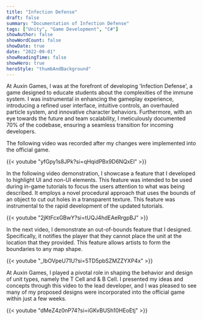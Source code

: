 ```yaml
---
title: "Infection Defense"
draft: false
summary: "Documentation of Infection Defense"
tags: ["Unity", "Game Development", "C#"]
showAuthor: false
showWordCount: false
showDate: true
date: "2022-09-01"
showReadingTime: false
showHero: true
heroStyle: "thumbAndBackground"
---
```


At Auxin Games, I was at the forefront of developing 'Infection Defense', a game designed to educate students about the complexities of the immune system. I was instrumental in enhancing the gameplay experience, introducing a refined user interface, intuitive controls, an overhauled particle system, and innovative character behaviors. Furthermore, with an eye towards the future and team scalability, I meticulously documented 70% of the codebase, ensuring a seamless transition for incoming developers.

The following video was recorded after my changes were implemented into the official game.

{{< youtube "yfGpy1s8JPk?si=qHqidPBx9D6NQxEl" >}}

In the following video demonstration, I showcase a feature that I developed to highlight UI and non-UI elements. This feature was intended to be used during in-game tutorials to focus the users attention to what was being described. It employs a novel procedural approach that uses the bounds of an object to cut out holes in a transparent texture. This feature was instrumental to the rapid development of the updated tutorials.

{{< youtube "2jKtFcxGBwY?si=tUQJ4hdEAeRrgpBJ" >}}

In the next video, I demonstrate an out-of-bounds feature that I designed. Specifically, it notifies the player that they cannot place the unit at the location that they provided. This feature allows artists to form the boundaries to any map shape.

{{< youtube "_IbOVpeU71U?si=5TD5pbSZMZZYXP4x" >}}

At Auxin Games, I played a pivotal role in shaping the behavior and design of unit types, namely the T Cell and & B Cell. I presented my ideas and concepts through this video to the lead developer, and I was pleased to see many of my proposed designs were incorporated into the official game within just a few weeks.

{{< youtube "dMeZ4z0nP74?si=iGKvBUSh10HEoEtj" >}}